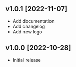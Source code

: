 ## v1.0.1 [2022-11-07]
* Add documentation
* Add changelog
* Add new logo

## v1.0.0 [2022-10-28]
* Initial release

